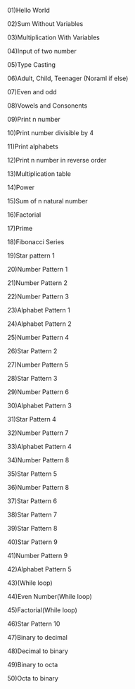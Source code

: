 01)Hello World

02)Sum Without Variables

03)Multiplication With Variables

04)Input of two number

05)Type Casting

06)Adult, Child, Teenager (Noraml if else)

07)Even and odd

08)Vowels and Consonents

09)Print n number

10)Print number divisible by 4

11)Print alphabets

12)Print n number in reverse order

13)Multiplication table

14)Power

15)Sum of n natural number

16)Factorial

17)Prime

18)Fibonacci Series

19)Star pattern 1

20)Number Pattern 1

21)Number Pattern 2

22)Number Pattern 3

23)Alphabet Pattern 1

24)Alphabet Pattern 2

25)Number Pattern 4

26)Star Pattern 2

27)Number Pattern 5

28)Star Pattern 3

29)Number Pattern 6

30)Alphabet Pattern 3

31)Star Pattern 4

32)Number Pattern 7

33)Alphabet Pattern 4

34)Number Pattern 8

35)Star Pattern 5

36)Number Pattern 8

37)Star Pattern 6

38)Star Pattern 7

39)Star Pattern 8

40)Star Pattern 9

41)Number Pattern 9

42)Alphabet Pattern 5

43)(While loop)

44)Even Number(While loop)

45)Factorial(While loop)

46)Star Pattern 10

47)Binary to decimal

48)Decimal to binary

49)Binary to octa

50)Octa to binary